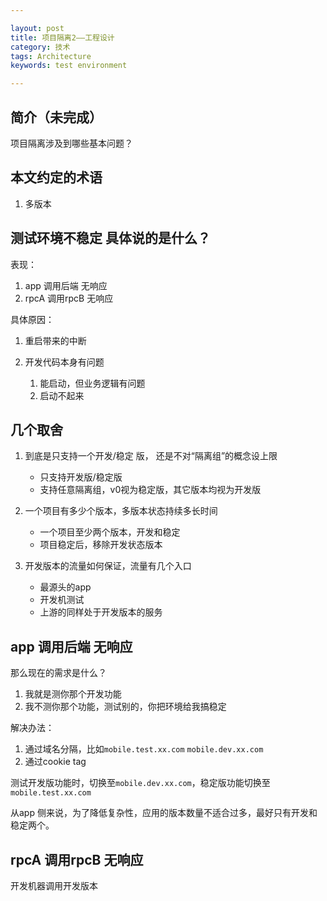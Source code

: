 ```yaml
---

layout: post
title: 项目隔离2——工程设计
category: 技术
tags: Architecture
keywords: test environment

---
```


## 简介（未完成）

项目隔离涉及到哪些基本问题？

## 本文约定的术语

1. 多版本

## 测试环境不稳定 具体说的是什么？


表现：

1. app 调用后端 无响应
2. rpcA 调用rpcB 无响应

具体原因：

1. 重启带来的中断
2. 开发代码本身有问题
	
	1. 能启动，但业务逻辑有问题
	2. 启动不起来

	
## 几个取舍

1. 到底是只支持一个开发/稳定 版， 还是不对“隔离组”的概念设上限

	* 只支持开发版/稳定版
	* 支持任意隔离组，v0视为稳定版，其它版本均视为开发版

2. 一个项目有多少个版本，多版本状态持续多长时间

	* 一个项目至少两个版本，开发和稳定
	* 项目稳定后，移除开发状态版本

3. 开发版本的流量如何保证，流量有几个入口

	* 最源头的app
	* 开发机测试
	* 上游的同样处于开发版本的服务

## app 调用后端 无响应

那么现在的需求是什么？

1. 我就是测你那个开发功能
2. 我不测你那个功能，测试别的，你把环境给我搞稳定

解决办法：

1. 通过域名分隔，比如`mobile.test.xx.com` `mobile.dev.xx.com`
2. 通过cookie tag 

测试开发版功能时，切换至`mobile.dev.xx.com`，稳定版功能切换至`mobile.test.xx.com`

从app 侧来说，为了降低复杂性，应用的版本数量不适合过多，最好只有开发和稳定两个。


## rpcA 调用rpcB 无响应




	
开发机器调用开发版本






